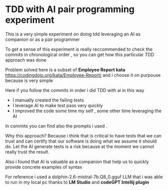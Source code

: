 # TDD with AI pair programming experiment

This is a very simple experiment on doing tdd leveraging an AI as companion or as a pair programmer

To get a sense of this experiment is really reccommended to check the commits in chronological order , so you can get how this particular TDD approach was done

Problem solved here is a subset of **Employee Report kata** https://codingdojo.org/kata/Employee-Report/ and i choose it on purpouse because is very simple

Here if you follow the commits in order i did TDD with ai in this way

- I manually created the failing tests
- I leverage AI to make test pass very quickly 
- I improved the code some time my self , some other time leveraging the AI

In commits you can find also the prompts i used .

Why this approach?
Because i think that is critical to have tests that we can trust and can certify that our software is doing what we assume it should do.
Let the AI generate tests is a risk because at the moment we cannot really trust the result.

Also i found that AI is valuable as a companion that help us to quickly provide concrete examples of syntax 

For reference i used a dolphin-2.6-mistral-7b.Q8_0.gguf  LLM  that i was able to run in my local pc thanks to **LM Studio** and **codeGPT Intellij plugin**
